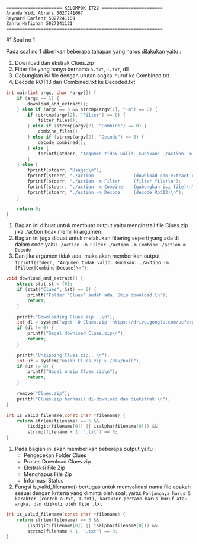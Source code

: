 ```
===================== KELOMPOK IT22 =======================
Ananda Widi Alrafi 5027241067
Raynard Carlent 5027241109
Zahra Hafizhah 5027241121
===========================================================
```

#1 Soal no 1

Pada soal no 1 diberikan beberapa tahapan yang harus dilakukan yaitu :
1. Download dan ekstrak Clues.zip
2. Filter file yang hanya bernama `a.txt`, `1.txt`, dll
3. Gabungkan isi file dengan urutan angka-huruf ke Combined.txt
4. Decode ROT13 dari Combined.txt ke Decoded.txt



```c
int main(int argc, char *argv[]) {
    if (argc == 1) {
        download_and_extract();
    } else if (argc == 3 && strcmp(argv[1], "-m") == 0) {
        if (strcmp(argv[2], "Filter") == 0) {
            filter_files();
        } else if (strcmp(argv[2], "Combine") == 0) {
            combine_files();
        } else if (strcmp(argv[2], "Decode") == 0) {
            decode_combined();
        } else {
            fprintf(stderr, "Argumen tidak valid. Gunakan: ./action -m [Filter|Combine|Decode]\n");
        }
    } else {
        fprintf(stderr, "Usage:\n");
        fprintf(stderr, "./action               (download dan extract clue)\n");
        fprintf(stderr, "./action -m Filter     (filter file)\n");
        fprintf(stderr, "./action -m Combine    (gabungkan isi file)\n");
        fprintf(stderr, "./action -m Decode     (decode Rot13)\n");
    }

    return 0;
}
```
1. Bagian ini dibuat untuk membuat output yaitu menginstall file Clues.zip jika ./action tidak memiliki argumen
2. Bagian ini juga dibuat untuk melakukan filtering seperti yang ada di dalam code yaitu
   `./action -m Filter` `./action -m Combine` `./action m Decode`
3. Dan jika argumen tidak ada, maka akan memberikan output `fprintf(stderr, "Argumen tidak valid. Gunakan: ./action -m [Filter|Combine|Decode]\n");`

```c
void download_and_extract() {
    struct stat st = {0};
    if (stat("Clues", &st) == 0) {
        printf("Folder 'Clues' sudah ada. Skip download.\n");
        return;
    }

    printf("Downloading Clues.zip...\n");
    int dl = system("wget -O Clues.zip 'https://drive.google.com/uc?export=download&id=1xFn1OBJUuSdnApDseEczKhtNzyGekauK'");
    if (dl != 0) {
        printf("Gagal download Clues.zip\n");
        return;
    }

    printf("Unzipping Clues.zip...\n");
    int uz = system("unzip Clues.zip > /dev/null");
    if (uz != 0) {
        printf("Gagal unzip Clues.zip\n");
        return;
    }

    remove("Clues.zip");
    printf("Clues.zip berhasil di-download dan diekstrak!\n");
}

int is_valid_filename(const char *filename) {
    return strlen(filename) == 5 &&
        (isdigit(filename[0]) || isalpha(filename[0])) &&
        strcmp(filename + 1, ".txt") == 0;
}
```
1. Pada bagian ini akan memberikan beberapa output yaitu :
   - Pengecekan Folder Clues
   - Proses Download Clues.zip
   - Ekstraksi File Zip
   - Menghapus File Zip
   - Informasi Status
2. Fungsi is_valid_filename() bertugas untuk memvalidasi nama file apakah sesuai dengan kriteria yang diminta oleh soal, yaitu:
`Panjangnya harus 5 karakter (contoh a.txt, 1.txt), karakter pertama harus huruf atau angka, dan diikuti oleh file .txt`

```c
int is_valid_filename(const char *filename) {
    return strlen(filename) == 5 &&
        (isdigit(filename[0]) || isalpha(filename[0])) &&
        strcmp(filename + 1, ".txt") == 0;
}
```

